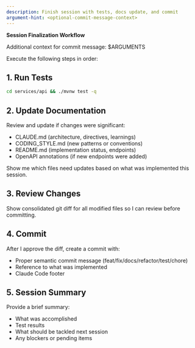 ```yaml
---
description: Finish session with tests, docs update, and commit
argument-hint: <optional-commit-message-context>
---
```


**Session Finalization Workflow**

Additional context for commit message: $ARGUMENTS

Execute the following steps in order:

## 1. Run Tests
```bash
cd services/api && ./mvnw test -q
```

## 2. Update Documentation
Review and update if changes were significant:
- CLAUDE.md (architecture, directives, learnings)
- CODING_STYLE.md (new patterns or conventions)
- README.md (implementation status, endpoints)
- OpenAPI annotations (if new endpoints were added)

Show me which files need updates based on what was implemented this session.

## 3. Review Changes
Show consolidated git diff for all modified files so I can review before committing.

## 4. Commit
After I approve the diff, create a commit with:
- Proper semantic commit message (feat/fix/docs/refactor/test/chore)
- Reference to what was implemented
- Claude Code footer

## 5. Session Summary
Provide a brief summary:
- What was accomplished
- Test results
- What should be tackled next session
- Any blockers or pending items
